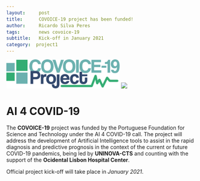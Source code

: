 ```yaml
---
layout:     post
title:      COVOICE-19 project has been funded!
author:     Ricardo Silva Peres
tags: 		news covoice-19
subtitle:  	Kick-off in January 2021
category:  project1
---
```

<!-- Start Writing Below in Markdown -->

<!--![UNINOVA-CTS](https://www.fct.unl.pt/sites/default/files/logo_cts.png?1435069699)-->
<!--![COVOICE-19 Logo](https://raw.githubusercontent.com/RicardoSPeres/COVOICE-19/gh-pages/img/logos/covoice_text_white_logo.png)-->
<img src="https://raw.githubusercontent.com/RicardoSPeres/COVOICE-19/gh-pages/img/logos/covoice_text_white_logo.png" width="300px">
<img src="https://www.fct.unl.pt/sites/default/files/logo_cts.png?1435069699" width="200px">

# AI 4 COVID-19

The **COVOICE-19** project was funded by the Portuguese Foundation for Science and Technology under the AI 4 COVID-19 call. The project will address the development of Artificial Intelligence tools to assist in the rapid diagnosis and predictive prognosis in the context of the current or future COVID-19 pandemics, being led by **UNINOVA-CTS** and counting with the support of the **Ocidental Lisbon Hospital Center**.

Official project kick-off will take place in *January 2021*.
